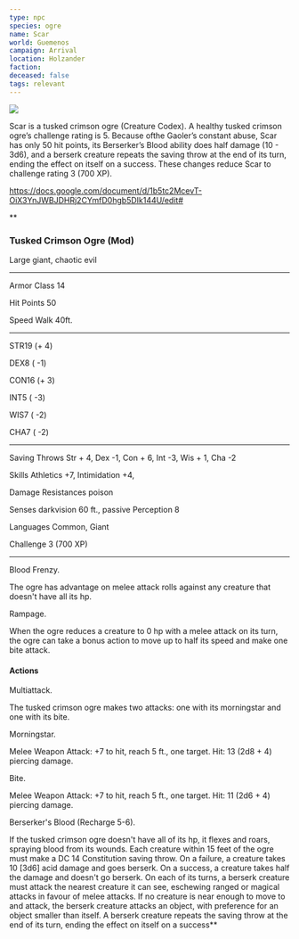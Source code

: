 ```yaml
---
type: npc
species: ogre
name: Scar
world: Guemenos
campaign: Arrival
location: Holzander
faction: 
deceased: false
tags: relevant
---
```


![](https://i.imgur.com/dkQzKdW.png)


Scar is a tusked crimson ogre (Creature Codex). A healthy tusked crimson ogre’s challenge rating is 5. Because ofthe Gaoler’s constant abuse, Scar has only 50 hit points, its Berserker’s Blood ability does half damage (10 - 3d6), and a berserk creature repeats the saving throw at the end of its turn, ending the effect on itself on a success. These changes reduce Scar to challenge rating 3 (700 XP).

https://docs.google.com/document/d/1b5tc2McevT-OiX3YnJWBJDHRj2CYmfD0hgb5DIk144U/edit#

**

### Tusked Crimson Ogre (Mod)

Large giant, chaotic evil

---

Armor Class 14

Hit Points 50

Speed Walk 40ft.

---

STR19 (+ 4)

DEX8 ( -1)

CON16 (+ 3)

INT5 ( -3)

WIS7 ( -2)

CHA7 ( -2)

---

Saving Throws Str + 4, Dex -1, Con + 6, Int -3, Wis + 1, Cha -2

Skills Athletics +7, Intimidation +4,

Damage Resistances poison

Senses darkvision 60 ft., passive Perception 8

Languages Common, Giant

Challenge 3 (700 XP)

---

Blood Frenzy. 

The ogre has advantage on melee attack rolls against any creature that doesn't have all its hp.

Rampage. 

When the ogre reduces a creature to 0 hp with a melee attack on its turn, the ogre can take a bonus action to move up to half its speed and make one bite attack.

#### Actions

Multiattack. 

The tusked crimson ogre makes two attacks: one with its morningstar and one with its bite.

Morningstar. 

Melee Weapon Attack: +7 to hit, reach 5 ft., one target. Hit: 13 (2d8 + 4) piercing damage.

Bite. 

Melee Weapon Attack: +7 to hit, reach 5 ft., one target. Hit: 11 (2d6 + 4) piercing damage.

Berserker's Blood (Recharge 5-6). 

If the tusked crimson ogre doesn't have all of its hp, it flexes and roars, spraying blood from its wounds. Each creature within 15 feet of the ogre must make a DC 14 Constitution saving throw. On a failure, a creature takes 10 [3d6] acid damage and goes berserk. On a success, a creature takes half the damage and doesn't go berserk. On each of its turns, a berserk creature must attack the nearest creature it can see, eschewing ranged or magical attacks in favour of melee attacks. If no creature is near enough to move to and attack, the berserk creature attacks an object, with preference for an object smaller than itself. A berserk creature repeats the saving throw at the end of its turn, ending the effect on itself on a success**
